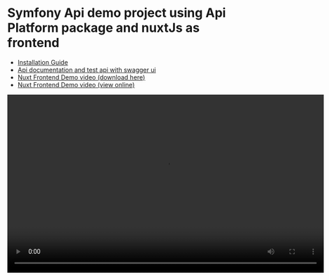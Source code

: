 # Symfony Api demo project using Api Platform package and nuxtJs as frontend

  - [Installation Guide](Installation.md)
  - [Api documentation and test api with swagger ui](ApiUI.md)
  - [Nuxt Frontend Demo video (download here)](NuxtJs-Frontend-demo.webm)
  - [Nuxt Frontend Demo video (view online)](https://user-images.githubusercontent.com/98730633/171845788-33d6bd53-2c6a-4f54-85c9-0a3b60be161c.mp4)

<video width="720" height="405" controls>
<source src="NuxtJs-Frontend-demo.webm" type="video/mp4">
</video>

